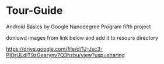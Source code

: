 # Tour-Guide
Android Basics by Google Nanodegree Program fifth project

donlowd images from link below and add it to resours directory

https://drive.google.com/file/d/1J-Jsc3-PlOrULdlT9zGearynv7Q3hzbu/view?usp=sharing

